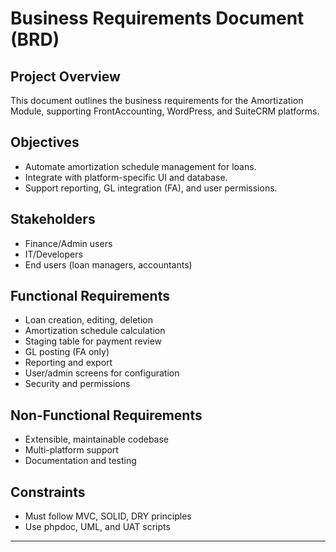 # Business Requirements Document (BRD)

## Project Overview
This document outlines the business requirements for the Amortization Module, supporting FrontAccounting, WordPress, and SuiteCRM platforms.

## Objectives
- Automate amortization schedule management for loans.
- Integrate with platform-specific UI and database.
- Support reporting, GL integration (FA), and user permissions.

## Stakeholders
- Finance/Admin users
- IT/Developers
- End users (loan managers, accountants)

## Functional Requirements
- Loan creation, editing, deletion
- Amortization schedule calculation
- Staging table for payment review
- GL posting (FA only)
- Reporting and export
- User/admin screens for configuration
- Security and permissions

## Non-Functional Requirements
- Extensible, maintainable codebase
- Multi-platform support
- Documentation and testing

## Constraints
- Must follow MVC, SOLID, DRY principles
- Use phpdoc, UML, and UAT scripts

---
